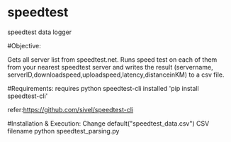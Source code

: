 speedtest
=========

speedtest data logger

#Objective: 

Gets all server list from speedtest.net. Runs speed test on each of them from your nearest speedtest server and writes the result (servername, serverID,downloadspeed,uploadspeed,latency,distanceinKM) to a csv file.

#Requirements:
requires python speedtest-cli installed
'pip install speedtest-cli'

refer:https://github.com/sivel/speedtest-cli

#Installation & Execution:
Change default("speedtest_data.csv") CSV filename
python speedtest_parsing.py
